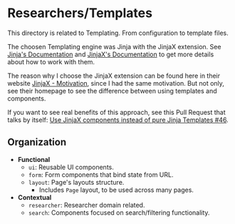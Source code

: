 # Researchers/Templates

This directory is related to Templating. From configuration to template files.

The choosen Templating engine was Jinja with the JinjaX extension. See [Jinja's Documentation](https://jinja.palletsprojects.com/en/stable/) and [JinjaX's Documentation](https://jinjax.scaletti.dev/) to get more details about how to work with them.

The reason why I choose the JinjaX extension can be found here in their website [JinjaX - Motivation](https://jinjax.scaletti.dev/motivation/), since I had the same motivation. But not only, see their homepage to see the difference between using templates and components. 

If you want to see real benefits of this approach, see this Pull Request that talks by itself: [Use JinjaX components instead of pure Jinja Templates #46](https://github.com/lasicuefs/curricFilter/pull/46).

## Organization

- **Functional**
    - `ui`: Reusable UI components.
    - `form`: Form components that bind state from URL.
    - `layout`: Page's layouts structure.
        - Includes `Page` layout, to be used across many pages.
- **Contextual**
    - `researcher`: Researcher domain related.
    - `search`: Components focused on search/filtering functionality.
